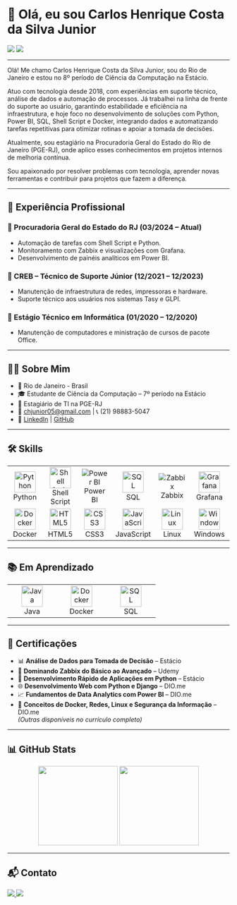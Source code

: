 # 👋 Olá, eu sou Carlos Henrique Costa da Silva Junior

<a href="mailto:chjunior05@gmail.com"><img src="https://img.shields.io/badge/Gmail-D14836?style=for-the-badge&logo=gmail&logoColor=white" target="_blank"></a>
<a href="https://www.linkedin.com/in/carlos-henrique-638476201/"><img src="https://img.shields.io/badge/LinkedIn-0077B5?style=for-the-badge&logo=linkedin&logoColor=white" target="_blank"></a>

---

Olá! Me chamo Carlos Henrique Costa da Silva Junior, sou do Rio de Janeiro e estou no 8º período de Ciência da Computação na Estácio.

Atuo com tecnologia desde 2018, com experiências em suporte técnico, análise de dados e automação de processos. Já trabalhei na linha de frente do suporte ao usuário, garantindo estabilidade e eficiência na infraestrutura, e hoje foco no desenvolvimento de soluções com Python, Power BI, SQL, Shell Script e Docker, integrando dados e automatizando tarefas repetitivas para otimizar rotinas e apoiar a tomada de decisões.

Atualmente, sou estagiário na Procuradoria Geral do Estado do Rio de Janeiro (PGE-RJ), onde aplico esses conhecimentos em projetos internos de melhoria contínua.

Sou apaixonado por resolver problemas com tecnologia, aprender novas ferramentas e contribuir para projetos que fazem a diferença.

---

## 💼 Experiência Profissional

### 🏢 Procuradoria Geral do Estado do RJ (03/2024 – Atual)  
- Automação de tarefas com Shell Script e Python.  
- Monitoramento com Zabbix e visualizações com Grafana.  
- Desenvolvimento de painéis analíticos em Power BI.  

### 🏢 CREB – Técnico de Suporte Júnior (12/2021 – 12/2023)  
- Manutenção de infraestrutura de redes, impressoras e hardware.  
- Suporte técnico aos usuários nos sistemas Tasy e GLPI.  

### 🏫 Estágio Técnico em Informática (01/2020 – 12/2020)  
- Manutenção de computadores e ministração de cursos de pacote Office.  

---

## 👨‍💻 Sobre Mim

- 📍 Rio de Janeiro - Brasil  
- 🎓 Estudante de Ciência da Computação – 7º período na Estácio  
- 💼 Estagiário de TI na PGE-RJ  
- 📧 chjunior05@gmail.com | 📞 (21) 98883-5047  
- 🔗 [LinkedIn](https://www.linkedin.com/in/carlos-henrique-638476201/) | [GitHub](https://github.com/baxinhodull)

---

## 🛠️ Skills

<table>
  <tr>
    <td align="center" width="96">
      <img src="https://cdn.jsdelivr.net/gh/devicons/devicon@latest/icons/python/python-original.svg" width="48" height="48" alt="Python" /><br>Python
    </td>
    <td align="center" width="96">
      <img src="https://cdn.jsdelivr.net/gh/devicons/devicon@latest/icons/bash/bash-original.svg" width="48" height="48" alt="Shell Script" /><br>Shell Script
    </td>
    <td align="center" width="96">
      <img src="https://img.shields.io/badge/Power%20BI-F2C811?style=for-the-badge&logo=powerbi&logoColor=black" alt="Power BI" /><br>Power BI
    </td>
    <td align="center" width="96">
      <img src="https://cdn.jsdelivr.net/gh/devicons/devicon@latest/icons/mysql/mysql-original.svg" width="48" height="48" alt="SQL" /><br>SQL
    </td>
    <td align="center" width="96">
      <img src="https://img.shields.io/badge/Zabbix-D40000?style=for-the-badge&logo=zabbix&logoColor=white" alt="Zabbix" /><br>Zabbix
    </td>
    <td align="center" width="96">
      <img src="https://cdn.jsdelivr.net/gh/devicons/devicon@latest/icons/grafana/grafana-original.svg" width="48" height="48" alt="Grafana" /><br>Grafana
    </td>
  </tr>
  <tr>
    <td align="center" width="96">
      <img src="https://cdn.jsdelivr.net/gh/devicons/devicon@latest/icons/docker/docker-original.svg" width="48" height="48" alt="Docker" /><br>Docker
    </td>
    <td align="center" width="96">
      <img src="https://cdn.jsdelivr.net/gh/devicons/devicon@latest/icons/html5/html5-original.svg" width="48" height="48" alt="HTML5" /><br>HTML5
    </td>
    <td align="center" width="96">
      <img src="https://cdn.jsdelivr.net/gh/devicons/devicon@latest/icons/css3/css3-original.svg" width="48" height="48" alt="CSS3" /><br>CSS3
    </td>
    <td align="center" width="96">
      <img src="https://cdn.jsdelivr.net/gh/devicons/devicon@latest/icons/javascript/javascript-original.svg" width="48" height="48" alt="JavaScript" /><br>JavaScript
    </td>
    <td align="center" width="96">
      <img src="https://cdn.jsdelivr.net/gh/devicons/devicon@latest/icons/linux/linux-original.svg" width="48" height="48" alt="Linux" /><br>Linux
    </td>
    <td align="center" width="96">
      <img src="https://cdn.jsdelivr.net/gh/devicons/devicon@latest/icons/windows8/windows8-original.svg" width="48" height="48" alt="Windows" /><br>Windows
    </td>
  </tr>
</table>

---

## 📚 Em Aprendizado

<table>
  <tr>
    <td align="center" width="96">
      <img src="https://cdn.jsdelivr.net/gh/devicons/devicon/icons/java/java-original.svg" width="48" height="48" alt="Java" /><br>Java
    </td>
    <td align="center" width="96">
      <img src="https://cdn.jsdelivr.net/gh/devicons/devicon/icons/docker/docker-original.svg" width="48" height="48" alt="Docker" /><br>Docker
    </td>
    <td align="center" width="96">
      <img src="https://cdn.jsdelivr.net/gh/devicons/devicon/icons/mysql/mysql-original.svg" width="48" height="48" alt="SQL" /><br>SQL
    </td>
  </tr>
</table>

---

## 🏅 Certificações

- 📊 **Análise de Dados para Tomada de Decisão** – Estácio  
- 🔧 **Dominando Zabbix do Básico ao Avançado** – Udemy  
- 🐍 **Desenvolvimento Rápido de Aplicações em Python** – Estácio  
- 🌐 **Desenvolvimento Web com Python e Django** – DIO.me  
- 📈 **Fundamentos de Data Analytics com Power BI** – DIO.me  
- 🐧 **Conceitos de Docker, Redes, Linux e Segurança da Informação** – DIO.me  
_(Outras disponíveis no currículo completo)_

---

## 📊 GitHub Stats

<div align="center">
  <img height="180em" src="https://github-readme-stats.vercel.app/api?username=baxinhodull&include_all_commits=true&show_icons=true&theme=nightowl&rank_icon=github" />
  <img height="180em" src="https://github-readme-stats.vercel.app/api/top-langs/?username=baxinhodull&layout=compact&theme=nightowl" />
</div>

---

## 📬 Contato

<div>
  <a href="mailto:chjunior05@gmail.com">
    <img src="https://img.shields.io/badge/Gmail-D14836?style=for-the-badge&logo=gmail&logoColor=white">
  </a>
  <a href="https://www.linkedin.com/in/carlos-henrique-638476201/" target="_blank">
    <img src="https://img.shields.io/badge/LinkedIn-0077B5?style=for-the-badge&logo=linkedin&logoColor=white">
  </a>
</div>

